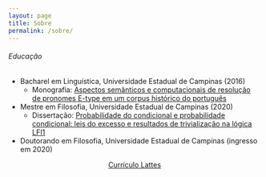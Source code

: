 ```yaml
---
layout: page
title: Sobre
permalink: /sobre/
---
```


###### Educação

- Bacharel em Linguística, Universidade Estadual de Campinas (2016)
    - Monografia:
    [Aspectos semânticos e computacionais de resolução de pronomes E-type em um corpus histórico do português](http://www.bibliotecadigital.unicamp.br/document/?code=74301)
- Mestre em Filosofia, Universidade Estadual de Campinas (2020)
    - Dissertação:
    [Probabilidade do condicional e probabilidade condicional: leis do excesso e resultados de trivialização na lógica LFI1](http://repositorio.unicamp.br/jspui/handle/REPOSIP/338524)
- Doutorando em Filosofia, Universidade Estadual de Campinas (ingresso em 2020)

<p style="text-align:center;">
  <a href="http://lattes.cnpq.br/7560668444401188">Currículo Lattes</a>
</p>
